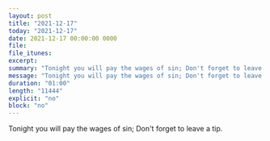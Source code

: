 ```yaml
---
layout: post
title: "2021-12-17"
today: "2021-12-17"
date: 2021-12-17 00:00:00 0000
file:
file_itunes:
excerpt:
summary: "Tonight you will pay the wages of sin; Don't forget to leave a tip."
message: "Tonight you will pay the wages of sin; Don't forget to leave a tip."
duration: "01:00"
length: "11444"
explicit: "no"
block: "no"
---
```

Tonight you will pay the wages of sin; Don't forget to leave a tip.

